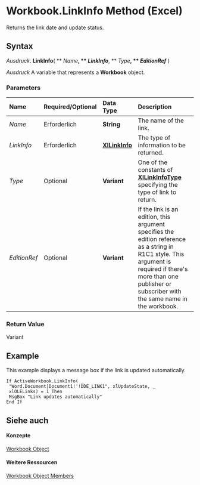 
# Workbook.LinkInfo Method (Excel)

Returns the link date and update status.


## Syntax

 _Ausdruck_. **LinkInfo**( ** _Name_**, ** _LinkInfo_**, ** _Type_**, ** _EditionRef_** )

 _Ausdruck_ A variable that represents a **Workbook** object.


### Parameters



|**Name**|**Required/Optional**|**Data Type**|**Description**|
|:-----|:-----|:-----|:-----|
| _Name_|Erforderlich|**String**|The name of the link.|
| _LinkInfo_|Erforderlich|**[XlLinkInfo](b36bfd31-d52e-2520-1a65-1327657b9216.md)**|The type of information to be returned.|
| _Type_|Optional|**Variant**|One of the constants of  **[XlLinkInfoType](c56ea0ed-d3df-4a47-d796-2b15f2ff9319.md)** specifying the type of link to return.|
| _EditionRef_|Optional|**Variant**|If the link is an edition, this argument specifies the edition reference as a string in R1C1 style. This argument is required if there's more than one publisher or subscriber with the same name in the workbook.|

### Return Value

Variant


## Example

This example displays a message box if the link is updated automatically.


```
If ActiveWorkbook.LinkInfo( _ 
 "Word.Document|Document1!'!DDE_LINK1", xlUpdateState, _ 
 xlOLELinks) = 1 Then 
 MsgBox "Link updates automatically" 
End If
```


## Siehe auch


#### Konzepte


[Workbook Object](8c00aa60-c974-eed3-0812-3c9625eb0d4c.md)
#### Weitere Ressourcen


[Workbook Object Members](http://msdn.microsoft.com/library/dce102a3-25de-3ff4-2ce5-bc56e08baca7%28Office.15%29.aspx)